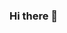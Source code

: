 ### Hi there 👋
<!--
Danke für den Geheimtipp

![image](https://user-images.githubusercontent.com/62144472/111806490-54abff80-88d2-11eb-92b7-797d47c918c2.png)

war offensichtlich was passiert

<!--
**FrederikHa/FrederikHa** is a ✨ _special_ ✨ repository because its `README.md` (this file) appears on your GitHub profile.

Here are some ideas to get you started:

- 🔭 I’m currently working on ...
- 🌱 I’m currently learning ...
- 👯 I’m looking to collaborate on ...
- 🤔 I’m looking for help with ...
- 💬 Ask me about ...
- 📫 How to reach me: ...
- 😄 Pronouns: ...
- ⚡ Fun fact: ...
-->
